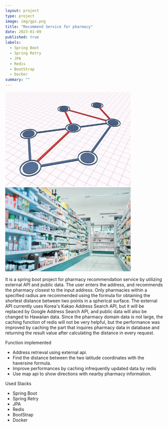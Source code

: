 ```yaml
---
layout: project
type: project
image: img/gps.png
title: "Recommend Service for pharmacy"
date: 2023-01-09
published: true
labels:
  - Spring Boot
  - Spring Retry
  - JPA
  - Redis
  - BootStrap
  - Docker
summary: ""
---
```


<div class="text-center p-4">
  <img width="400px" src="../img/shortestPath.jpg" class="img-thumbnail" >
  <img width="400px" src="../img/pharmacy.jpg" class="img-thumbnail" >
</div>

It is a spring boot project for pharmacy recommendation service by utilizing external API and public data. The user enters the address, and recommends the pharmacy closest to the input address. Only pharmacies within a specified radius are recommended using the formula for obtaining the shortest distance between two points in a spherical surface. The external API currently uses Korea's Kakao Address Search API, but it will be replaced by Google Address Search API, and public data will also be changed to Hawaiian data. Since the pharmacy domain data is not large, the caching function of redis will not be very helpful, but the performance was improved by caching the part that inquires pharmacy data in database and returning the result value after calculating the distance in every request.

Function implemented
- Address retrieval using external api.
- Find the distance between the two latitude coordinates with the haversine formula.
- Improve performances by caching infrequently updated data by redis
- Use map api to show directions with nearby pharmacy information.


Used Stacks
  - Spring Boot
  - Spring Retry
  - JPA
  - Redis
  - BootStrap
  - Docker









